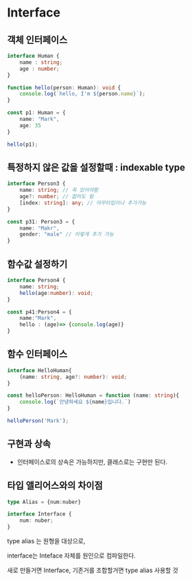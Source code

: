 # Interface



## 객체 인터페이스

```typescript
interface Human {
    name : string;
    age : number;
}

function hello(person: Human): void {
    console.log(`hello, I'm ${person.name}`);
}

const p1: Human = {
    name: "Mark",
    age: 35
}

hello(p1);
```



## 특정하지 않은 값을 설정할때 : indexable type

```typescript
interface Person3 {
    name: string; // 꼭 있어야함
    age?: number; // 없어도 됨
    [index: string]: any; // 아무타입이나 추가가능
}

const p31: Person3 = {
    name: "Makr",
    gender: "male" // 이렇게 추가 가능
}
```





## 함수값 설정하기

```typescript
interface Person4 {
    name: string;
    hello(age:number): void;
}

const p41:Person4 = {
    name:"Mark",
    hello : (age)=> {console.log(age)}
}
```





## 함수 인터페이스

```typescript
interface HelloHuman{
    (name: string, age?: number): void;
}

const helloPerson: HelloHuman = function (name: string){
    console.log(`안녕하세요 ${name}입니다.`)
}

helloPerson('Mark');
```





## 구현과 상속

- 인터페이스로의 상속은 가능하지만, 클래스로는 구현만 된다. 



## 타입 앨리어스와의 차이점

```typescript
type Alias = {num:nuber}

interface Interface {
    num: nuber;
}
```

type alias 는 원형을 대상으로, 

interface는 Inteface 자체를 원인으로 컴파일한다.



새로 만들거면 Interface, 기존거를 조합할거면 type alias 사용할 것